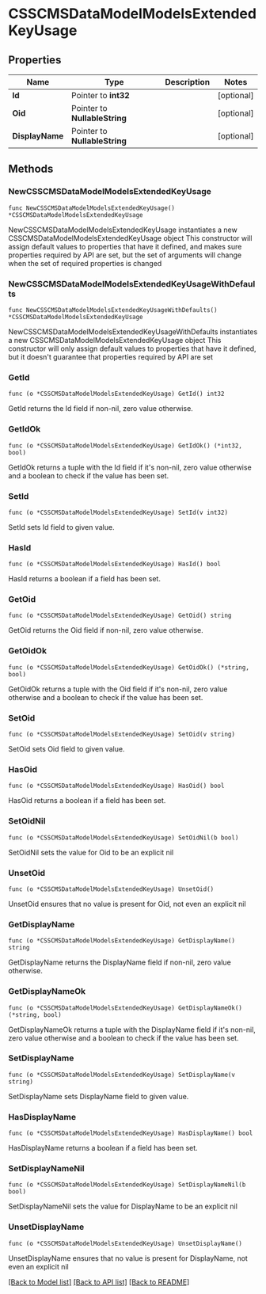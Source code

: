 # CSSCMSDataModelModelsExtendedKeyUsage

## Properties

Name | Type | Description | Notes
------------ | ------------- | ------------- | -------------
**Id** | Pointer to **int32** |  | [optional] 
**Oid** | Pointer to **NullableString** |  | [optional] 
**DisplayName** | Pointer to **NullableString** |  | [optional] 

## Methods

### NewCSSCMSDataModelModelsExtendedKeyUsage

`func NewCSSCMSDataModelModelsExtendedKeyUsage() *CSSCMSDataModelModelsExtendedKeyUsage`

NewCSSCMSDataModelModelsExtendedKeyUsage instantiates a new CSSCMSDataModelModelsExtendedKeyUsage object
This constructor will assign default values to properties that have it defined,
and makes sure properties required by API are set, but the set of arguments
will change when the set of required properties is changed

### NewCSSCMSDataModelModelsExtendedKeyUsageWithDefaults

`func NewCSSCMSDataModelModelsExtendedKeyUsageWithDefaults() *CSSCMSDataModelModelsExtendedKeyUsage`

NewCSSCMSDataModelModelsExtendedKeyUsageWithDefaults instantiates a new CSSCMSDataModelModelsExtendedKeyUsage object
This constructor will only assign default values to properties that have it defined,
but it doesn't guarantee that properties required by API are set

### GetId

`func (o *CSSCMSDataModelModelsExtendedKeyUsage) GetId() int32`

GetId returns the Id field if non-nil, zero value otherwise.

### GetIdOk

`func (o *CSSCMSDataModelModelsExtendedKeyUsage) GetIdOk() (*int32, bool)`

GetIdOk returns a tuple with the Id field if it's non-nil, zero value otherwise
and a boolean to check if the value has been set.

### SetId

`func (o *CSSCMSDataModelModelsExtendedKeyUsage) SetId(v int32)`

SetId sets Id field to given value.

### HasId

`func (o *CSSCMSDataModelModelsExtendedKeyUsage) HasId() bool`

HasId returns a boolean if a field has been set.

### GetOid

`func (o *CSSCMSDataModelModelsExtendedKeyUsage) GetOid() string`

GetOid returns the Oid field if non-nil, zero value otherwise.

### GetOidOk

`func (o *CSSCMSDataModelModelsExtendedKeyUsage) GetOidOk() (*string, bool)`

GetOidOk returns a tuple with the Oid field if it's non-nil, zero value otherwise
and a boolean to check if the value has been set.

### SetOid

`func (o *CSSCMSDataModelModelsExtendedKeyUsage) SetOid(v string)`

SetOid sets Oid field to given value.

### HasOid

`func (o *CSSCMSDataModelModelsExtendedKeyUsage) HasOid() bool`

HasOid returns a boolean if a field has been set.

### SetOidNil

`func (o *CSSCMSDataModelModelsExtendedKeyUsage) SetOidNil(b bool)`

 SetOidNil sets the value for Oid to be an explicit nil

### UnsetOid
`func (o *CSSCMSDataModelModelsExtendedKeyUsage) UnsetOid()`

UnsetOid ensures that no value is present for Oid, not even an explicit nil
### GetDisplayName

`func (o *CSSCMSDataModelModelsExtendedKeyUsage) GetDisplayName() string`

GetDisplayName returns the DisplayName field if non-nil, zero value otherwise.

### GetDisplayNameOk

`func (o *CSSCMSDataModelModelsExtendedKeyUsage) GetDisplayNameOk() (*string, bool)`

GetDisplayNameOk returns a tuple with the DisplayName field if it's non-nil, zero value otherwise
and a boolean to check if the value has been set.

### SetDisplayName

`func (o *CSSCMSDataModelModelsExtendedKeyUsage) SetDisplayName(v string)`

SetDisplayName sets DisplayName field to given value.

### HasDisplayName

`func (o *CSSCMSDataModelModelsExtendedKeyUsage) HasDisplayName() bool`

HasDisplayName returns a boolean if a field has been set.

### SetDisplayNameNil

`func (o *CSSCMSDataModelModelsExtendedKeyUsage) SetDisplayNameNil(b bool)`

 SetDisplayNameNil sets the value for DisplayName to be an explicit nil

### UnsetDisplayName
`func (o *CSSCMSDataModelModelsExtendedKeyUsage) UnsetDisplayName()`

UnsetDisplayName ensures that no value is present for DisplayName, not even an explicit nil

[[Back to Model list]](../README.md#documentation-for-models) [[Back to API list]](../README.md#documentation-for-api-endpoints) [[Back to README]](../README.md)


